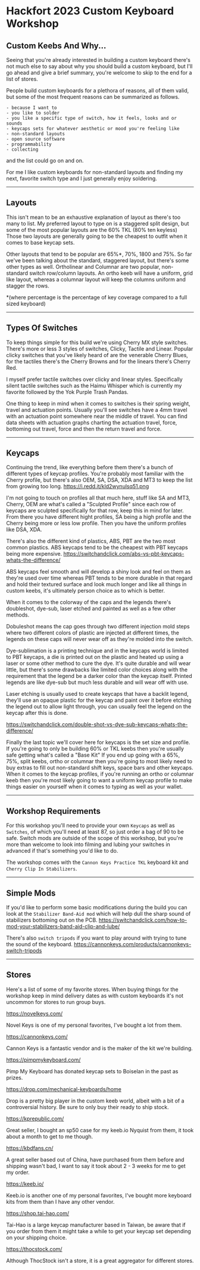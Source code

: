 # Hackfort 2023 Custom Keyboard Workshop

## Custom Keebs And Why...

Seeing that you're already interested in building a custom keyboard there's not much else to say about why you should build a custom keyboard, but I'll go ahead and give a brief summary, you're welcome to skip to the end for a list of stores.

People build custom keyboards for a plethora of reasons, all of them valid, but some of the most frequent reasons can be summarized as follows. 

    - because I want to
    - you like to solder
    - you like a specific type of switch, how it feels, looks and or sounds
    - keycaps sets for whatever aesthetic or mood you're feeling like
    - non-standard layouts
    - open source software
    - programmability
    - collecting

and the list could go on and on.

For me I like custom keyboards for non-standard layouts and finding my next, favorite switch type and I just generally enjoy soldering.

----

## Layouts

This isn't mean to be an exhaustive explanation of layout as there's too many to list. My preferred layout to type on is a staggered split design, but some of the most popular layouts are the 60% TKL (80% ten keyless) Those two layouts are generally going to be the cheapest to outfit when it comes to base keycap sets. 

Other layouts that tend to be popular are 65%*, 70%, 1800 and 75%. So far we've been talking about the standard, staggered layout, but there's some other types as well. Ortholinear and Columnar are two popular, non-standard switch row/column layouts. An ortho keeb will have a uniform, grid like layout, whereas a columnar layout will keep the columns uniform and stagger the rows.

*(where percentage is the percentage of key coverage compared to a full sized keyboard)

----

## Types Of Switches

To keep things simple for this build we're using Cherry MX style switches. There's more or less 3 styles of switches, Clicky, Tactile and Linear. Popular clicky switches that you've likely heard of are the venerable Cherry Blues, for the tactiles there's the Cherry Browns and for the linears there's Cherry Red.

I myself prefer tactile switches over clicky and linear styles. Specifically silent tactile switches such as the Haimu Whisper which is currently my favorite followed by the Yok Purple Trash Pandas. 

One thing to keep in mind when it comes to switches is their spring weight, travel and actuation points. Usually you'll see switches have a 4mm travel with an actuation point somewhere near the middle of travel. You can find data sheets with actuation graphs charting the actuation travel, force, bottoming out travel, force and then the return travel and force.

----

## Keycaps

Continuing the trend, like everything before them there's a bunch of different types of keycap profiles. You're probably most familiar with the Cherry profile, but there's also OEM, SA, DSA, XDA and MT3 to keep the list from growing too long. https://i.redd.it/kld2wynulsq51.png 

I'm not going to touch on profiles all that much here, stuff like SA and MT3, Cherry, OEM are what's called a "Sculpted Profile" since each row of keycaps are sculpted specifically for that row, keep this in mind for later. From there you have different hight profiles, SA being a high profile and the Cherry being more or less low profile. Then you have the uniform profiles like DSA, XDA. 

There's also the different kind of plastics, ABS, PBT are the two most common plastics. ABS keycaps tend to be the cheapest with PBT keycaps being more expensive. https://switchandclick.com/abs-vs-pbt-keycaps-whats-the-difference/

ABS keycaps feel smooth and will develop a shiny look and feel on them as they're used over time whereas PBT tends to be more durable in that regard and hold their textured surface and look much longer and like all things in custom keebs, it's ultimately person choice as to which is better.

When it comes to the colorway of the caps and the legends there's doubleshot, dye-sub, laser etched and painted as well as a few other methods. 

Dobuleshot means the cap goes through two different injection mold steps where two different colors of plastic are injected at different times, the legends on these caps will never wear off as they're molded into the switch.

Dye-sublimation is a printing technique and in the keycaps world is limited to PBT keycaps, a die is printed out on the plastic and heated up using a laser or some other method to cure the dye. It's quite durable and will wear little, but there's some drawbacks like limited color choices along with the requirement that the legend be a darker color than the keycap itself. Printed legends are like dye-sub but much less durable and will wear off with use.

Laser etching is usually used to create keycaps that have a backlit legend, they'll use an opaque plastic for the keycap and paint over it before etching the legend out to allow light through, you can usually feel the legend on the keycap after this is done. 

https://switchandclick.com/double-shot-vs-dye-sub-keycaps-whats-the-difference/

Finally the last topic we'll cover here for keycaps is the set size and profile. If you're going to only be building 60% or TKL keebs then you're usually safe getting what's called a "Base Kit" If you end up going with a 65%, 75%, split keebs, ortho or columnar then you're going to most likely need to buy extras to fill out non-standard shift keys, space bars and other keycaps. When it comes to the keycap profiles, if you're running an ortho or columnar keeb then you're most likely going to want a uniform keycap profile to make things easier on yourself when it comes to typing as well as your wallet. 

----

## Workshop Requirements

For this workshop you'll need to provide your own `Keycaps` as well as `Switches`, of which you'll need at least 87, so just order a bag of 90 to be safe. Switch mods are outside of the scope of this workshop, but you're more than welcome to look into filming and lubing your switches in advanced if that's something you'd like to do.

The workshop comes with the `Cannon Keys Practice TKL` keyboard kit and `Cherry Clip In Stabilizers`.

----

## Simple Mods

If you'd like to perform some basic modifications during the build you can look at the `Stabilizer Band-Aid mod` which will help dull the sharp sound of stabilizers bottoming out on the PCB. https://switchandclick.com/how-to-mod-your-stabilizers-band-aid-clip-and-lube/

There's also `switch tripods` if you want to play around with trying to tune the sound of the keyboard. https://cannonkeys.com/products/cannonkeys-switch-tripods

----

## Stores

Here's a list of some of my favorite stores. When buying things for the workshop keep in mind delivery dates as with custom keyboards it's not uncommon for stores to run group buys. 

https://novelkeys.com/

Novel Keys is one of my personal favorites, I've bought a lot from them.

https://cannonkeys.com/

Cannon Keys is a fantastic vendor and is the maker of the kit we're building.

https://pimpmykeyboard.com/

Pimp My Keyboard has donated keycap sets to Boiselan in the past as prizes.

https://drop.com/mechanical-keyboards/home

Drop is a pretty big player in the custom keeb world, albeit with a bit of a controversial history. Be sure to only buy their ready to ship stock. 

https://kprepublic.com/

Great seller, I bought an sp50 case for my keeb.io Nyquist from them, it took about a month to get to me though. 

https://kbdfans.cn/

A great seller based out of China, have purchased from them before and shipping wasn't bad, I want to say it took about 2 - 3 weeks for me to get my order. 

https://keeb.io/

Keeb.io is another one of my personal favorites, I've bought more keyboard kits from them than I have any other vendor.

https://shop.tai-hao.com/

Tai-Hao is a large keycap manufacturer based in Taiwan, be aware that if you order from them it might take a while to get your keycap set depending on your shipping choice.

https://thocstock.com/

Although ThocStock isn't a store, it is a great aggregator for different stores.
